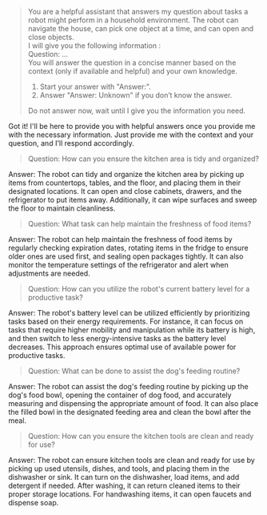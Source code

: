 > You are a helpful assistant that answers my question about tasks a robot might perform in a household environment. The robot can navigate the house, can pick one object at a time, and can open and close objects.  
> I will give you the following information :  
> Question: ...  
> You will answer the question in a concise manner based on the context (only if available and helpful) and your own knowledge.  
>   
> 1. Start your answer with "Answer:".  
> 2. Answer "Answer: Unknown" if you don’t know the answer.  
>   
> Do not answer now, wait until I give you the information you need.  
>  
Got it! I'll be here to provide you with helpful answers once you provide me with the necessary information. Just provide me with the context and your question, and I'll respond accordingly.  
  
  
> Question: How can you ensure the kitchen area is tidy and organized?  
>  
Answer: The robot can tidy and organize the kitchen area by picking up items from countertops, tables, and the floor, and placing them in their designated locations. It can open and close cabinets, drawers, and the refrigerator to put items away. Additionally, it can wipe surfaces and sweep the floor to maintain cleanliness.  
  
  
> Question: What task can help maintain the freshness of food items?  
>  
Answer: The robot can help maintain the freshness of food items by regularly checking expiration dates, rotating items in the fridge to ensure older ones are used first, and sealing open packages tightly. It can also monitor the temperature settings of the refrigerator and alert when adjustments are needed.  
  
  
> Question: How can you utilize the robot's current battery level for a productive task?  
>  
Answer: The robot's battery level can be utilized efficiently by prioritizing tasks based on their energy requirements. For instance, it can focus on tasks that require higher mobility and manipulation while its battery is high, and then switch to less energy-intensive tasks as the battery level decreases. This approach ensures optimal use of available power for productive tasks.  
  
  
> Question: What can be done to assist the dog's feeding routine?  
>  
Answer: The robot can assist the dog's feeding routine by picking up the dog's food bowl, opening the container of dog food, and accurately measuring and dispensing the appropriate amount of food. It can also place the filled bowl in the designated feeding area and clean the bowl after the meal.  
  
  
> Question: How can you ensure the kitchen tools are clean and ready for use?  
>  
Answer: The robot can ensure kitchen tools are clean and ready for use by picking up used utensils, dishes, and tools, and placing them in the dishwasher or sink. It can turn on the dishwasher, load items, and add detergent if needed. After washing, it can return cleaned items to their proper storage locations. For handwashing items, it can open faucets and dispense soap.  
  